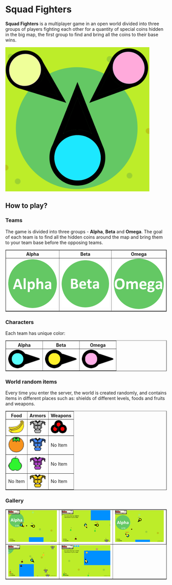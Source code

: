 # Squad Fighters

**Squad Fighters** is a multiplayer game in an open world divided into three groups of players fighting each other for a quantity of special coins hidden in the big map, the first group to find and bring all the coins to their base wins.

   <img src="https://github.com/idanbachar/squad-fighters-game/raw/master/images/cover/cover.png?raw=true" width="450" />

## How to play?

### Teams

The game is divided into three groups - **Alpha**, **Beta** and **Omega**.
The goal of each team is to find all the hidden coins around the map and bring them to your team base before the opposing teams.

<table border="1" cellspacing="0">
 <tr>
  <th>Alpha</th>
  <th>Beta</th>
   <th>Omega</th>
 </tr>
 <tr>
  <td>
   <img src="https://raw.githubusercontent.com/idanbachar/squad-fighters-game/master/images/teams/alpha_team.png" width="250" />
  </td>
  <td>
   <img src="https://raw.githubusercontent.com/idanbachar/squad-fighters-game/master/images/teams/beta_team.png" width="250" />
  </td>
  <td>
   <img src="https://raw.githubusercontent.com/idanbachar/squad-fighters-game/master/images/teams/omega_team.png" width="250" />
  </td>
 </tr>
</table>

### Characters

Each team has unique color:

<table border="1" cellspacing="0">
 <tr>
  <th>Alpha</th>
  <th>Beta</th>
   <th>Omega</th>
 </tr>
 <tr>
  <td>
   <img src="https://raw.githubusercontent.com/idanbachar/squad-fighters-game/master/images/characters/alpha_character.png" width="100" />
  </td>
  <td>
   <img src="https://raw.githubusercontent.com/idanbachar/squad-fighters-game/master/images/characters/beta_character.png" width="100" />
  </td>
  <td>
   <img src="https://raw.githubusercontent.com/idanbachar/squad-fighters-game/master/images/characters/omega_character.png" width="100" />
  </td>
 </tr>
</table>

### World random items

Every time you enter the server, the world is created randomly, and contains items in different places such as: shields of different levels, foods and fruits and weapons.

<table border="1" cellspacing="0">
 <tr>
  <th>Food</th>
  <th>Armors</th>
   <th>Weapons</th>
 </tr>
 <tr>
  <td>
   <img src="https://raw.githubusercontent.com/idanbachar/squad-fighters-game/master/images/items/banana.png" width="50" />
  </td>
  <td>
   <img src="https://raw.githubusercontent.com/idanbachar/squad-fighters-game/master/images/items/shield_lv1.png" width="50" />
  </td>
  <td>
   <img src="https://raw.githubusercontent.com/idanbachar/squad-fighters-game/master/images/items/bullets.png" width="50" />
  </td>
 </tr>
  <tr>
  <td>
   <img src="https://raw.githubusercontent.com/idanbachar/squad-fighters-game/master/images/items/orange.png" width="50" />
  </td>
  <td>
   <img src="https://raw.githubusercontent.com/idanbachar/squad-fighters-game/master/images/items/shield_lv2.png" width="50" />
  </td>
  <td>
	No Item
  </td>
 </tr>
 <tr>
  <td>
   <img src="https://raw.githubusercontent.com/idanbachar/squad-fighters-game/master/images/items/pear.png" width="45" height="50" />
  </td>
  <td>
   <img src="https://raw.githubusercontent.com/idanbachar/squad-fighters-game/master/images/items/shield_rare.png" width="50" />
  </td>
  <td>
	No Item
  </td>
 </tr>
  <tr>
  <td>
No Item
  </td>
  <td>
   <img src="https://raw.githubusercontent.com/idanbachar/squad-fighters-game/master/images/items/shield_legendery.png" width="50" />
  </td>
  <td>
	No Item
  </td>
 </tr>
</table>
 

### Gallery
<table border="1" cellspacing="0">
 <tr>
  <td>
   <img src="https://raw.githubusercontent.com/idanbachar/squad-fighters-game/master/images/gameplay/gameplay_1.png" width="350" />
  </td>
  <td>
   <img src="https://raw.githubusercontent.com/idanbachar/squad-fighters-game/master/images/gameplay/gameplay_2.png" width="350" />
  </td>
   <td>
   <img src="https://raw.githubusercontent.com/idanbachar/squad-fighters-game/master/images/gameplay/gameplay_3.png" width="350" />
  </td>
 </tr>
 <tr>
  <td>
   <img src="https://raw.githubusercontent.com/idanbachar/squad-fighters-game/master/images/gameplay/gameplay_4.png" width="350" />
  </td>
  <td>
   <img src="https://raw.githubusercontent.com/idanbachar/squad-fighters-game/master/images/gameplay/gameplay_5.png" width="350" />
  </td>
 </tr>
</table>
